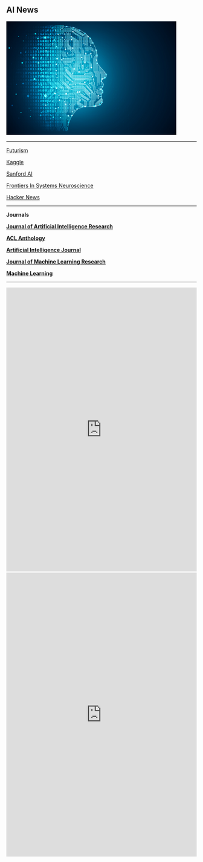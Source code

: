 ## AI News
<img src="ai.jpg" alt="AI" style="width:450px;height:300px;">


<hr>
<A HREF="https://ai4life.github.io/problems/">

<A HREF="https://futurism.com/categories/artificialintelligence">Futurism</A>


<A HREF="https://www.kaggle.com/">Kaggle</A>

<A HREF="http://ai.stanford.edu">Sanford AI</A>

<A HREF="https://www.frontiersin.org/journals/systems-neuroscience">Frontiers In Systems Neuroscience</A>

<A HREF="https://news.ycombinator.com/">Hacker News</A>

<hr>

<b>Journals<b/>

<A HREF="https://www.jair.org/index.php/jair">Journal of Artificial Intelligence Research</A>

<A HREF="http://www.aclweb.org/anthology/">ACL Anthology</A>

<A HREF="https://www.journals.elsevier.com/artificial-intelligence">Artificial Intelligence Journal</A>

<A HREF="http://www.jmlr.org/">Journal of Machine Learning Research</A>

<A HREF="https://link.springer.com/journal/10994">Machine Learning</A>



<hr>

<iframe width="100%" height="750" frameborder="0" class="rssdog" src="https://www.rssdog.com/index.php?url=https%3A%2F%2Fwww.google.com%2Falerts%2Ffeeds%2F12920791984365487578%2F17274722080181244079&mode=html&showonly=&maxitems=0&showdescs=1&desctrim=0&descmax=0&tabwidth=100%25&linktarget=_blank&textsize=inherit&bordercol=%23d4d0c8&headbgcol=%23999999&headtxtcol=%23ffffff&titlebgcol=%23f1eded&titletxtcol=%23000000&itembgcol=%23ffffff&itemtxtcol=%23000000&ctl=0"></iframe>

<iframe width="100%" height="750" frameborder="0" class="rssdog" src="https://www.rssdog.com/index.php?url=https%3A%2F%2Ftwitrss.me%2Ftwitter_search_to_rss%2F%3Fterm%3Dartificial%2Bintelligence&mode=html&showonly=&maxitems=0&showdescs=1&desctrim=0&descmax=0&tabwidth=100%25&linktarget=_blank&textsize=inherit&bordercol=%23d4d0c8&headbgcol=%23999999&headtxtcol=%23ffffff&titlebgcol=%23f1eded&titletxtcol=%23000000&itembgcol=%23ffffff&itemtxtcol=%23000000&ctl=0"></iframe>


<script type="text/javascript" src="//counter.websiteout.net/js/2/15/0/0"></script>
